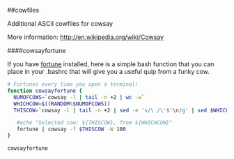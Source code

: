 ##cowfiles

Additional ASCII cowfiles for cowsay

More information:
http://en.wikipedia.org/wiki/Cowsay

####cowsayfortune

If you have [fortune](http://en.wikipedia.org/wiki/Fortune_(Unix)) installed, here is a simple bash function that you can place in your .bashrc that will give you a useful quip from a funky cow.

``` bash
# Fortunes every time you open a terminal!
function cowsayfortune {
  NUMOFCOWS=`cowsay -l | tail -n +2 | wc -w`
  WHICHCOW=$((RANDOM%$NUMOFCOWS))
  THISCOW=`cowsay -l | tail -n +2 | sed -e 's/\ /\'$'\n/g' | sed $WHICHCOW'q;d'`

   #echo "Selected cow: ${THISCOW}, from ${WHICHCOW}"
   fortune | cowsay -f $THISCOW -W 100
}

cowsayfortune
```
